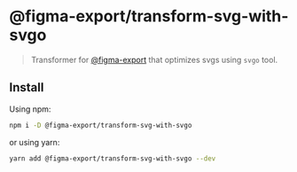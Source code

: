 # @figma-export/transform-svg-with-svgo

> Transformer for [@figma-export](https://github.com/marcomontalbano/figma-export) that optimizes svgs using `svgo` tool.

## Install

Using npm:

```sh
npm i -D @figma-export/transform-svg-with-svgo
```

or using yarn:

```sh
yarn add @figma-export/transform-svg-with-svgo --dev
```
